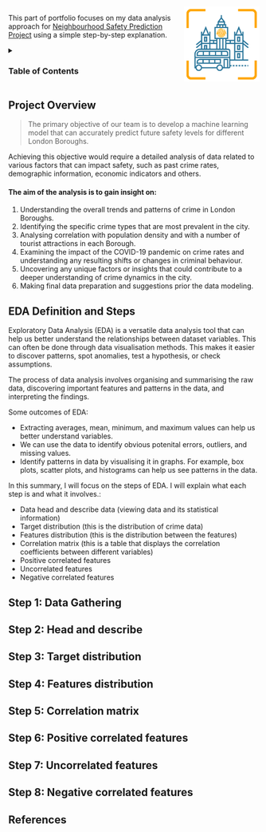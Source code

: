 <img align="right" src="./images/safety_london.png" width="30%" height="30%">


This part of portfolio focuses on my data analysis approach for [Neighbourhood Safety Prediction Project](https://github.com/mlsystemdesignproject/neighbourhood-safety-prediction#readme) using a simple step-by-step explanation.
<!--
<details>
  <summary><h3>Table of Contents</h3>
  </summary>
  
|   |   |
| -------- | ------- |
| 1. [Project Overview](#ch1) | 6. [Step 4: Features distribution](#ch6) |
| 2. [EDA Definition and Steps](#ch2) | 7. [Step 5: Correlation matrix](#ch7) |
| 3. [Step 1: Data Gathering](#ch3) | 8. [Step 6: Positive correlated features](#ch8) |
| 4. [Step 2: Head and describe](#ch4) | 9. [Step 7: Uncorrelated features](#ch9) |
| 5. [Step 3: Target distribution](#ch5) | 10. [Step 8: Negative correlated features](#ch10) |
11. [References](#ch90)
-->
<details>
  <summary><h3>Table of Contents</h3>
  </summary>

1. [Project Overview](#ch1)
2. [EDA Definition and Steps](#ch2)
3. [Step 1: Data Gathering](#ch3)
4. [Step 2: Head and describe](#ch4)
5. [Step 3: Target distribution](#ch5)
6. [Step 4: Features distribution](#ch6)
7. [Step 5: Correlation matrix](#ch7)
8. [Step 6: Positive correlated features](#ch8)
9. [Step 7: Uncorrelated features](#ch9)
10. [Step 8: Negative correlated features](#ch10)
11. [References](#ch90) 

</details>
  
<a id="ch1"></a>
## Project Overview
>The primary objective of our team is to develop a machine learning model that can accurately predict future safety levels for different London Boroughs. <!-- The aim of this effort is to enhance safety in London neighbourhoods through efficient resource allocation and by making relevant information available to residents. -->

Achieving this objective would require a detailed analysis of data related to various factors that can impact safety, such as past crime rates, demographic information, economic indicators and others. 

#### **The aim of the analysis** is to gain insight on:
1. Understanding the overall trends and patterns of crime in London Boroughs.
2. Identifying the specific crime types that are most prevalent in the city.
3. Analysing correlation with population density and with a number of tourist attractions in each Borough.
4. Examining the impact of the COVID-19 pandemic on crime rates and understanding any resulting shifts or changes in criminal behaviour.
5. Uncovering any unique factors or insights that could contribute to a deeper understanding of crime dynamics in the city.
6. Making final data preparation and suggestions prior the data modeling.

<a id="ch2"></a>
## EDA Definition and Steps

Exploratory Data Analysis (EDA) is a versatile data analysis tool that can help us better understand the relationships between dataset variables. This can often be done through data visualisation methods. This makes it easier to discover patterns, spot anomalies, test a hypothesis, or check assumptions. 

The process of data analysis involves organising and summarising the raw data, discovering important features and patterns in the data, and interpreting the findings.

Some outcomes of EDA:

- Extracting averages, mean, minimum, and maximum values can help us better understand variables.
- We can use the data to identify obvious potenital errors, outliers, and missing values.
- Identify patterns in data by visualising it in graphs. For example, box plots, scatter plots, and histograms can help us see patterns in the data.

In this summary, I will focus on the steps of EDA. I will explain what each step is and what it involves.:

- Data head and describe data (viewing data and its statistical information)
- Target distribution (this is the distribution of crime data)
- Features distribution (this is the distribution between the features)
- Correlation matrix (this is a table that displays the correlation coefficients between different variables)
- Positive correlated features
- Uncorrelated features
- Negative correlated features 

<a id="ch3"></a>

## Step 1: Data Gathering


<a id="ch4"></a>

## Step 2: Head and describe

<a id="ch5"></a>

## Step 3: Target distribution


<a id="ch6"></a>

## Step 4: Features distribution 

<a id="ch7"></a>

## Step 5: Correlation matrix

<a id="ch8"></a>

## Step 6: Positive correlated features

<a id="ch9"></a>

## Step 7: Uncorrelated features

<a id="ch10"></a>

## Step 8: Negative correlated features


<a id="ch90"></a>

## References


